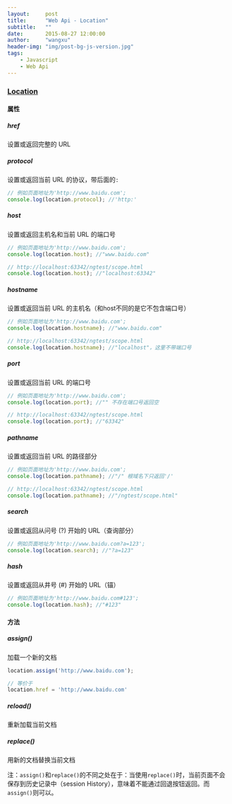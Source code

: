 ```yaml
---
layout:     post
title:      "Web Api - Location"
subtitle:   ""
date:       2015-08-27 12:00:00
author:     "wangxu"
header-img: "img/post-bg-js-version.jpg"
tags:
    - Javascript
    - Web Api
---
```


### [Location](https://developer.mozilla.org/en-US/docs/Web/API/Location)

#### 属性

##### href

设置或返回完整的 URL

##### protocol

设置或返回当前 URL 的协议，带后面的`:`

```javascript
// 例如页面地址为'http://www.baidu.com';
console.log(location.protocol); //'http:'
```

##### host

设置或返回主机名和当前 URL 的端口号

```javascript
// 例如页面地址为'http://www.baidu.com';
console.log(location.host); //"www.baidu.com"

// http://localhost:63342/ngtest/scope.html
console.log(location.host); //"localhost:63342"
```

##### hostname

设置或返回当前 URL 的主机名（和host不同的是它不包含端口号）

```javascript
// 例如页面地址为'http://www.baidu.com';
console.log(location.hostname); //"www.baidu.com"

// http://localhost:63342/ngtest/scope.html
console.log(location.hostname); //"localhost"，这里不带端口号
```

##### port

设置或返回当前 URL 的端口号

```javascript
// 例如页面地址为'http://www.baidu.com';
console.log(location.port); //"" 不存在端口号返回空

// http://localhost:63342/ngtest/scope.html
console.log(location.port); //"63342"
```

##### pathname

设置或返回当前 URL 的路径部分

```javascript
// 例如页面地址为'http://www.baidu.com';
console.log(location.pathname); //"/" 根域名下只返回'/'

// http://localhost:63342/ngtest/scope.html
console.log(location.pathname); //"/ngtest/scope.html"
```

##### search

设置或返回从问号 (?) 开始的 URL（查询部分）

```javascript
// 例如页面地址为'http://www.baidu.com?a=123';
console.log(location.search); //"?a=123"
```

##### hash

设置或返回从井号 (#) 开始的 URL（锚）

```javascript
// 例如页面地址为'http://www.baidu.com#123';
console.log(location.hash); //"#123"
```

#### 方法

##### assign()

加载一个新的文档

```javascript
location.assign('http://www.baidu.com');

// 等价于
location.href = 'http://www.baidu.com'
```

##### reload()

重新加载当前文档

##### replace()

用新的文档替换当前文档

注：`assign()`和`replace()`的不同之处在于：当使用`replace()`时，当前页面不会保存到历史记录中（session History），意味着不能通过回退按钮返回。而`assign()`则可以。

